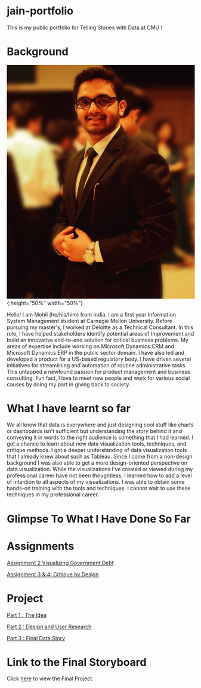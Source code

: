 # jain-portfolio
This is my public portfolio for Telling Stories with Data at CMU !

# Background

![alt text](https://github.com/mohiljainmj/jain-portfolio/blob/be385eea08dbcc9d05abd4c89afca9dcd25bd630/1.jpeg?raw=true){:height="50%" width="50%"}


Hello! I am Mohil (he/his/him) from India. I am a first year Information System Management student at Carnegie Mellon University. Before pursuing my master's, 
I worked at Deloitte as a Technical Consultant. In this role, I have helped stakeholders identify potential areas of Improvement and build an innovative end-to-end solution for critical business problems. My areas of expertise include working on Microsoft Dynamics CRM and Microsoft Dynamics ERP in the public sector domain. I have also led and developed a product for a US-based regulatory body.  I have driven several initiatives for streamlining and automation of routine administrative tasks. This untapped a newfound passion for product management and business consulting. Fun fact, I love to meet new people and work for various social causes by doing my part in giving back to society.

# What I have learnt so far 

We all know that data is everywhere and just designing cool stuff like charts or dashboards isn't sufficient but understanding the story behind it and conveying it in words to the right audience is something that I had learned. I got a chance to learn about new data visualization tools, techniques, and critique methods. I got a deeper understanding of data visualization tools that I already knew about such as Tableau. Since I come from a non-design background I was also able to get a more design-oriented perspective on data visualization. While the visualizations I've created or viewed during my professional career have not been thoughtless, I learned how to add a level of intention to all aspects of my visualizations. I was able to obtain some hands-on training with the tools and techniques. I cannot wait to use these techniques in my professional career.

# Glimpse To What I Have Done So Far

# Assignments 

[Assignment 2 Visualizing Government Debt](page2.md)

[Assignment 3 & 4: Critique by Design](page3.md)


# Project

[Part 1 : The Idea](finalproject1.md)

[Part 2 : Design and User Research](finalproject2.md)

[Part 3 : Final Data Story](finalproject3.md)

# Link to the Final Storyboard 

Click [here](https://carnegiemellon.shorthandstories.com/happiness-index-understanding-how-happy-a-nation-is/index.html) to view the Final Project.
